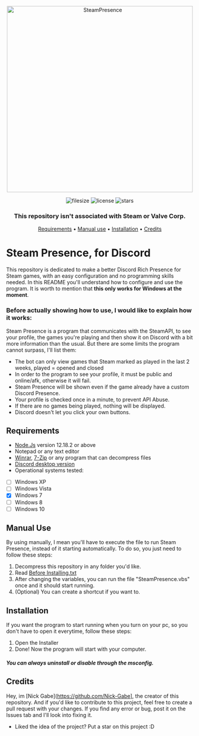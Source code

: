 <p align="center"><img src="https://i.imgur.com/UMZhErc.png" alt="SteamPresence" width="500" /></p>
<p align="center">
<img src="https://img.shields.io/github/repo-size/Nick-Gabe/SteamPresence" alt="filesize"/>
<img src="https://img.shields.io/github/license/Nick-Gabe/SteamPresence?style=flat-square" alt="license"/>
<img src="https://img.shields.io/github/stars/Nick-Gabe/SteamPresence?style=flat-square" alt="stars"/>
</p>
 
### <p align="center">This repository isn't associated with Steam or Valve Corp.</p>
<p align="center">
 <a href="#requirements">Requirements</a> •
 <a href="#manual-use">Manual use</a> •
 <a href="#installation">Installation</a> • 
 <a href="#credits">Credits</a>
</p>

# **Steam Presence, for Discord**
This repository is dedicated to make a better Discord Rich Presence for Steam games, with an easy configuration and no programming skills needed. In this README you'll
understand how to configure and use the program. It is worth to mention that **this only works for Windows at the moment**.

### Before actually showing how to use, I would like to explain how it works:
Steam Presence is a program that communicates with the SteamAPI, to see your profile, the games you're playing and then show it on Discord with a bit more
information than the usual. But there are some limits the program cannot surpass, I'll list them:
* The bot can only view games that Steam marked as played in the last 2 weeks, played = opened and closed
* In order to the program to see your profile, it must be public and online/afk, otherwise it will fail.
* Steam Presence will be shown even if the game already have a custom Discord Presence.
* Your profile is checked once in a minute, to prevent API Abuse.
* If there are no games being played, nothing will be displayed.
* Discord doesn't let you click your own buttons.

## Requirements
- [Node.Js](https://nodejs.org/en/download/) version 12.18.2 or above
- Notepad or any text editor
- [Winrar](https://www.win-rar.com/start.html?&L=0), [7-Zip](https://www.7-zip.org/download.html) or any program that can decompress files
- [Discord desktop version](https://discord.com/download)
- Operational systems tested:
- [ ] Windows XP
- [ ] Windows Vista
- [x] Windows 7
- [ ] Windows 8
- [ ] Windows 10

## Manual Use
By using manually, I mean you'll have to execute the file to run Steam Presence, instead of it starting automatically. To do so,
you just need to follow these steps:
1. Decompress this repository in any folder you'd like.
2. Read [Before Installing.txt](https://github.com/Nick-Gabe/SteamPresence/Before-Installing.txt)
3. After changing the variables, you can run the file "SteamPresence.vbs" once and it should start running.
4. (Optional) You can create a shortcut if you want to.

## Installation
If you want the program to start running when you turn on your pc, so you don't have to open it everytime, follow these steps:
1. Open the Installer
2. Done! Now the program will start with your computer.
##### _You can always uninstall or disable through the msconfig._

## Credits
Hey, im [Nick Gabe](https://github.com/Nick-Gabe], the creator of this repository. And if you'd like to contribute to this
project, feel free to create a pull request with your changes. If you find any error or bug, post it on the Issues tab and I'll look into fixing it.
* Liked the idea of the project? Put a star on this project :D
